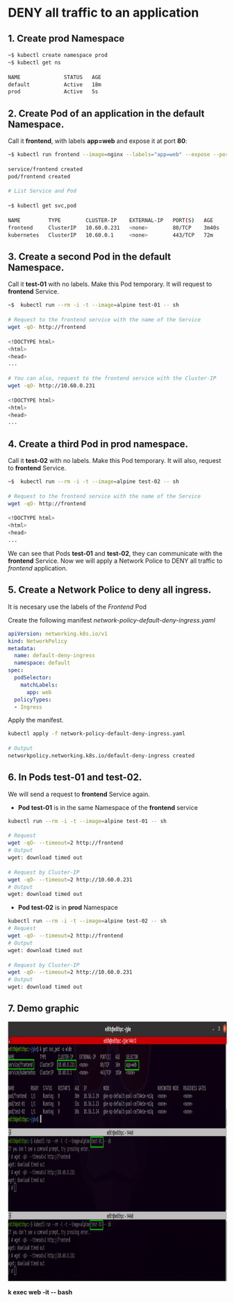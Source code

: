 
# DENY all traffic to an application


## 1. Create **prod** Namespace

```bash
~$ kubectl create namespace prod
~$ kubectl get ns

NAME              STATUS   AGE
default           Active   18m
prod              Active   5s
```
## 2. Create Pod of an application in the default Namespace.
Call it **frontend**, with labels **app=web** and expose it at port **80**:

```bash
~$ kubectl run frontend --image=nginx --labels="app=web" --expose --port=80 

service/frontend created
pod/frontend created

# List Service and Pod

~$ kubectl get svc,pod

NAME         TYPE        CLUSTER-IP    EXTERNAL-IP   PORT(S)   AGE
frontend     ClusterIP   10.60.0.231   <none>        80/TCP    3m40s
kubernetes   ClusterIP   10.60.0.1     <none>        443/TCP   72m

```

## 3. Create a second Pod in the **default** Namespace.
Call it **test-01** with no labels. Make this Pod temporary. It will request to **frontend** Service.

```bash
~$  kubectl run --rm -i -t --image=alpine test-01 -- sh

# Request to the frontend service with the name of the Service
wget -qO- http://frontend

<!DOCTYPE html>
<html>
<head>
...

# You can also, request to the frontend service with the Cluster-IP
wget -qO- http://10.60.0.231

<!DOCTYPE html>
<html>
<head>
...

```
## 4. Create a third Pod in **prod** namespace.
Call it **test-02** with no labels. Make this Pod temporary. It will also, request to **frontend** Service.


```sh
~$  kubectl run --rm -i -t --image=alpine test-02 -- sh

# Request to the frontend service with the name of the Service
wget -qO- http://frontend

<!DOCTYPE html>
<html>
<head>
...

```

We can see that Pods **test-01** and **test-02**, they can communicate with the **frontend** Service. Now we will apply a Network Police to DENY all traffic to *frontend* application.

## 5. Create a **Network Police** to deny all **ingress**.
It is necesary use the labels of the *Frontend* Pod

Create the following manifest *network-policy-default-deny-ingress.yaml*
```yaml
apiVersion: networking.k8s.io/v1
kind: NetworkPolicy
metadata:
  name: default-deny-ingress
  namespace: default
spec:
  podSelector:
    matchLabels:
      app: web
  policyTypes:
  - Ingress
```
Apply the manifest.

```bash
kubectl apply -f network-policy-default-deny-ingress.yaml

# Output
networkpolicy.networking.k8s.io/default-deny-ingress created
```
## 6. In Pods **test-01** and **test-02**.
We will send a request to **frontend** Service again.

* **Pod test-01** is in the same Namespace of the **frontend** service
```sh
kubectl run --rm -i -t --image=alpine test-01 -- sh

# Request
wget -qO- --timeout=2 http://frontend
# Output
wget: download timed out

# Request by Cluster-IP
wget -qO- --timeout=2 http://10.60.0.231
# Output
wget: download timed out
```

* **Pod test-02** is in **prod** Namespace
```bash
kubectl run --rm -i -t --image=alpine test-02 -- sh
# Request
wget -qO- --timeout=2 http://frontend
# Output
wget: download timed out

# Request by Cluster-IP
wget -qO- --timeout=2 http://10.60.0.231
# Output
wget: download timed out

```

## 7. Demo graphic

<p align="center">
  <img width="1304" height="598" src="img/01-deny-all-traffic-to-an-application-solution.png">
</p>

**k exec web -it --  bash**